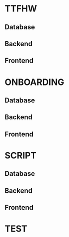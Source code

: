 # TTFHW

## Database

## Backend 

## Frontend

# ONBOARDING

## Database

## Backend

## Frontend

# SCRIPT

## Database

## Backend

## Frontend

# TEST
